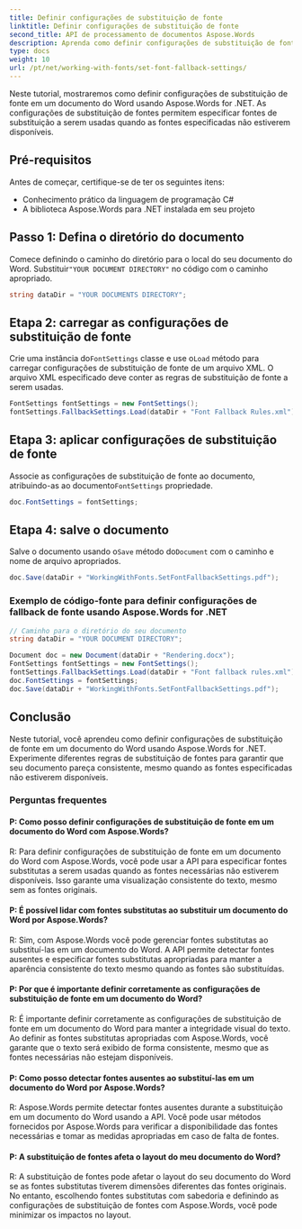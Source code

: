 ```yaml
---
title: Definir configurações de substituição de fonte
linktitle: Definir configurações de substituição de fonte
second_title: API de processamento de documentos Aspose.Words
description: Aprenda como definir configurações de substituição de fonte em Aspose.Words for .NET e personalizar a substituição de fonte em seus documentos do Word.
type: docs
weight: 10
url: /pt/net/working-with-fonts/set-font-fallback-settings/
---
```

Neste tutorial, mostraremos como definir configurações de substituição de fonte em um documento do Word usando Aspose.Words for .NET. As configurações de substituição de fontes permitem especificar fontes de substituição a serem usadas quando as fontes especificadas não estiverem disponíveis.

## Pré-requisitos
Antes de começar, certifique-se de ter os seguintes itens:
- Conhecimento prático da linguagem de programação C#
- A biblioteca Aspose.Words para .NET instalada em seu projeto

## Passo 1: Defina o diretório do documento
 Comece definindo o caminho do diretório para o local do seu documento do Word. Substituir`"YOUR DOCUMENT DIRECTORY"` no código com o caminho apropriado.

```csharp
string dataDir = "YOUR DOCUMENTS DIRECTORY";
```

## Etapa 2: carregar as configurações de substituição de fonte
 Crie uma instância do`FontSettings` classe e use o`Load` método para carregar configurações de substituição de fonte de um arquivo XML. O arquivo XML especificado deve conter as regras de substituição de fonte a serem usadas.

```csharp
FontSettings fontSettings = new FontSettings();
fontSettings.FallbackSettings.Load(dataDir + "Font Fallback Rules.xml");
```

## Etapa 3: aplicar configurações de substituição de fonte
 Associe as configurações de substituição de fonte ao documento, atribuindo-as ao documento`FontSettings` propriedade.

```csharp
doc.FontSettings = fontSettings;
```

## Etapa 4: salve o documento
 Salve o documento usando o`Save` método do`Document` com o caminho e nome de arquivo apropriados.

```csharp
doc.Save(dataDir + "WorkingWithFonts.SetFontFallbackSettings.pdf");
```

### Exemplo de código-fonte para definir configurações de fallback de fonte usando Aspose.Words for .NET 
```csharp
// Caminho para o diretório do seu documento
string dataDir = "YOUR DOCUMENT DIRECTORY";

Document doc = new Document(dataDir + "Rendering.docx");
FontSettings fontSettings = new FontSettings();
fontSettings.FallbackSettings.Load(dataDir + "Font fallback rules.xml");
doc.FontSettings = fontSettings;
doc.Save(dataDir + "WorkingWithFonts.SetFontFallbackSettings.pdf");
```

## Conclusão
Neste tutorial, você aprendeu como definir configurações de substituição de fonte em um documento do Word usando Aspose.Words for .NET. Experimente diferentes regras de substituição de fontes para garantir que seu documento pareça consistente, mesmo quando as fontes especificadas não estiverem disponíveis.

### Perguntas frequentes

#### P: Como posso definir configurações de substituição de fonte em um documento do Word com Aspose.Words?

R: Para definir configurações de substituição de fonte em um documento do Word com Aspose.Words, você pode usar a API para especificar fontes substitutas a serem usadas quando as fontes necessárias não estiverem disponíveis. Isso garante uma visualização consistente do texto, mesmo sem as fontes originais.

#### P: É possível lidar com fontes substitutas ao substituir um documento do Word por Aspose.Words?

R: Sim, com Aspose.Words você pode gerenciar fontes substitutas ao substituí-las em um documento do Word. A API permite detectar fontes ausentes e especificar fontes substitutas apropriadas para manter a aparência consistente do texto mesmo quando as fontes são substituídas.

#### P: Por que é importante definir corretamente as configurações de substituição de fonte em um documento do Word?

R: É importante definir corretamente as configurações de substituição de fonte em um documento do Word para manter a integridade visual do texto. Ao definir as fontes substitutas apropriadas com Aspose.Words, você garante que o texto será exibido de forma consistente, mesmo que as fontes necessárias não estejam disponíveis.

#### P: Como posso detectar fontes ausentes ao substituí-las em um documento do Word por Aspose.Words?

R: Aspose.Words permite detectar fontes ausentes durante a substituição em um documento do Word usando a API. Você pode usar métodos fornecidos por Aspose.Words para verificar a disponibilidade das fontes necessárias e tomar as medidas apropriadas em caso de falta de fontes.

#### P: A substituição de fontes afeta o layout do meu documento do Word?

R: A substituição de fontes pode afetar o layout do seu documento do Word se as fontes substitutas tiverem dimensões diferentes das fontes originais. No entanto, escolhendo fontes substitutas com sabedoria e definindo as configurações de substituição de fontes com Aspose.Words, você pode minimizar os impactos no layout.